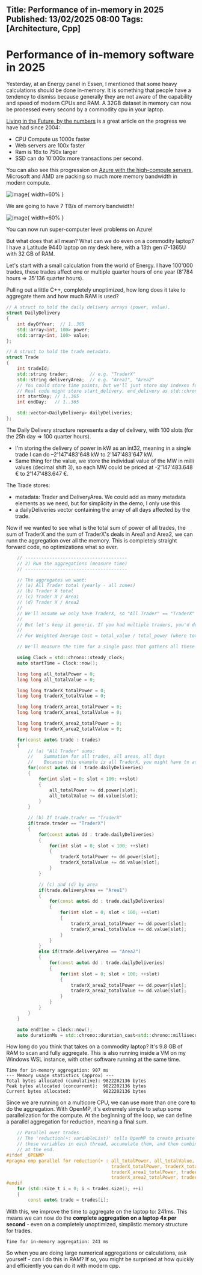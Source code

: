 Title: Performance of in-memory in 2025 
Published: 13/02/2025 08:00
Tags: [Architecture, Cpp] 
---

# Performance of in-memory software in 2025

Yesterday, at an Energy panel in Essen, I mentioned that some heavy calculations should be done in-memory. It is something that people have a tendency to dismiss because generally they are not aware of the capability and speed of modern CPUs and RAM. A 32GB dataset in memory can now be processed every second by a commodity cpu in your laptop. 

[Living in the Future, by the numbers](https://tailscale.com/blog/living-in-the-future) is a great article on the progress we have had since 2004: 
- CPU Compute us 1000x faster
- Web servers are 100x faster
- Ram is 16x to 750x larger
- SSD can do 10'000x more transactions per second.

You can also see this progression on [Azure with the high-compute servers](https://techcommunity.microsoft.com/blog/azurehighperformancecomputingblog/announcing-azure-hbv5-virtual-machines-a-breakthrough-in-memory-bandwidth-for-hp/4303504), Microsoft and AMD are packing so much more memory bandwidth in modern compute. 

![image](https://github.com/user-attachments/assets/b7561026-767e-4dc4-97a5-e5306c3fa36a){ width=60% }

We are going to have 7 TB/s of memory bandwidth!

![image](https://github.com/user-attachments/assets/f2c78f96-0eb0-4359-9f65-963b2b4b4f7b){ width=60% }

You can now run super-computer level problems on Azure!

But what does that all mean? What can we do even on a commodity laptop? I have a Latitude 9440 laptop on my desk here, with a 13th gen i7-1365U with 32 GB of RAM. 

Let's start with a small calculation from the world of Energy. I have 100'000 trades, these trades affect one or multiple quarter hours of one year (8'784 hours => 35'136 quarter hours). 

Pulling out a little C++, completely unoptimized, how long does it take to aggregate them and how much RAM is used? 


```cpp
// A struct to hold the daily delivery arrays (power, value).
struct DailyDelivery
{
    int dayOfYear;  // 1..365
    std::array<int, 100> power; 
    std::array<int, 100> value; 
};

// A struct to hold the trade metadata.
struct Trade
{
    int tradeId;
    std::string trader;        // e.g. "TraderX"
    std::string deliveryArea;  // e.g. "Area1", "Area2"
    // You could store time points, but we'll just store day indexes for simplicity.
    // Real code might store start_delivery, end_delivery as std::chrono::system_clock::time_point.
    int startDay; // 1..365
    int endDay;   // 1..365

    std::vector<DailyDelivery> dailyDeliveries;
};
```
The Daily Delivery structure represents a day of delivery, with 100 slots (for the 25h day => 100 quarter hours). 
- I'm storing the delivery of power in kW as an int32, meaning in a single trade I can do –2'147'483'648 kW to 2'147'483'647 kW.  
- Same thing for the value, we store the individual value of the MW in milli values (decimal shift 3), so each MW could be priced at -2'147'483.648 € to 2'147'483.647 €. 

The Trade stores: 
- metadata: Trader and DeliveryArea. We could add as many metadata elements as we need, but for simplicity in the demo, I only use this
- a dailyDeliveries vector containing the array of all days affected by the trade.

Now if we wanted to see what is the total sum of power of all trades, the sum of TraderX and the sum of TraderX's deals in Area1 and Area2, we can runn the aggregation over all the memory. This is completely straight forward code, no optimizations what so ever. 

```cpp
    // --------------------------------------
    // 2) Run the aggregations (measure time)
    // --------------------------------------

    // The aggregates we want:
    // (a) All Trader total (yearly - all zones)
    // (b) Trader X total
    // (c) Trader X / Area1
    // (d) Trader X / Area2
    //
    // We'll assume we only have TraderX, so "All Trader" == "TraderX" in this simple version.
    //
    // But let's keep it generic. If you had multiple traders, you'd do some checks:
    //
    // For Weighted Average Cost = total_value / total_power (where total_power != 0)

    // We'll measure the time for a single pass that gathers all these sums.

    using Clock = std::chrono::steady_clock;
    auto startTime = Clock::now();

    long long all_totalPower = 0;
    long long all_totalValue = 0;

    long long traderX_totalPower = 0;
    long long traderX_totalValue = 0;

    long long traderX_area1_totalPower = 0;
    long long traderX_area1_totalValue = 0;

    long long traderX_area2_totalPower = 0;
    long long traderX_area2_totalValue = 0;

    for(const auto& trade : trades)
    {
        // (a) "All Trader" sums:
        //    Summation for all trades, all areas, all days
        //    Because this example is all TraderX, you might have to adapt if you had multiple traders
        for(const auto& dd : trade.dailyDeliveries)
        {
            for(int slot = 0; slot < 100; ++slot)
            {
                all_totalPower += dd.power[slot];
                all_totalValue += dd.value[slot];
            }
        }

        // (b) If trade.trader == "TraderX"
        if(trade.trader == "TraderX")
        {
            for(const auto& dd : trade.dailyDeliveries)
            {
                for(int slot = 0; slot < 100; ++slot)
                {
                    traderX_totalPower += dd.power[slot];
                    traderX_totalValue += dd.value[slot];
                }
            }

            // (c) and (d) by area
            if(trade.deliveryArea == "Area1")
            {
                for(const auto& dd : trade.dailyDeliveries)
                {
                    for(int slot = 0; slot < 100; ++slot)
                    {
                        traderX_area1_totalPower += dd.power[slot];
                        traderX_area1_totalValue += dd.value[slot];
                    }
                }
            }
            else if(trade.deliveryArea == "Area2")
            {
                for(const auto& dd : trade.dailyDeliveries)
                {
                    for(int slot = 0; slot < 100; ++slot)
                    {
                        traderX_area2_totalPower += dd.power[slot];
                        traderX_area2_totalValue += dd.value[slot];
                    }
                }
            }
        }
    }

    auto endTime = Clock::now();
    auto durationMs = std::chrono::duration_cast<std::chrono::milliseconds>(endTime - startTime).count();
```

How long do you think that takes on a commodity laptop? It's 9.8 GB of RAM to scan and fully aggregate. This is also running inside a VM on my Windows WSL instance, with other software running at the same time. 

```
Time for in-memory aggregation: 907 ms
--- Memory usage statistics (approx) ---
Total bytes allocated (cumulative): 9822202136 bytes
Peak bytes allocated (concurrent):  9822202136 bytes
Current bytes allocated:            9822202136 bytes
```

Since we are running on a multicore CPU, we can use more than one core to do the aggregation. With OpenMP, it's extremely simple to setup some parallelization for the compute. At the beginning of the loop, we can define a parallel aggregation for reduction, meaning a final sum.
```cpp 
    // Parallel over trades
    // The 'reduction(+: variableList)' tells OpenMP to create private copies of
    // these variables in each thread, accumulate them, and then combine them
    // at the end.
#ifdef _OPENMP
#pragma omp parallel for reduction(+ : all_totalPower, all_totalValue, \
                                       traderX_totalPower, traderX_totalValue, \
                                       traderX_area1_totalPower, traderX_area1_totalValue, \
                                       traderX_area2_totalPower, traderX_area2_totalValue)
#endif
    for (std::size_t i = 0; i < trades.size(); ++i)
    {
        const auto& trade = trades[i];
```

With this, we improve the time to aggregate on the laptop to: 241ms. This means we can now do the **complete aggregation on a laptop 4x per second** - even on a completely unoptimized, simplistic memory structure for trades. 
```
Time for in-memory aggregation: 241 ms
```

So when you are doing large numerical aggregations or calculations, ask yourself - can I do this in RAM? If so, you might be surprised at how quickly and efficiently you can do it with modern cpp.
